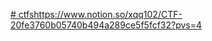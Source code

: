 [# ctfs](https://www.notion.so/xqq102/CTF-20fe3760b05740b494a289ce5f5fcf32?pvs=4)https://www.notion.so/xqq102/CTF-20fe3760b05740b494a289ce5f5fcf32?pvs=4

